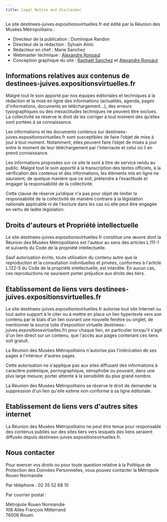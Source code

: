 ```yaml
---
title: Legal Notice and disclaimer 
---
```


Le site destinees-juives.expositionsvirtuelles.fr est édité par la Réunion des Musées Métropolitains :

- Directeur de la publication : Dominique Randon
- Directeur de la rédaction : Sylvain Amic
- Rédacteur en chef : Marie Sanchez
- Webmaster technique : [Alexandre Ronsaut](https://apollonet.fr)
- Conception graphique du site : [Raphaël Sanchez](https://raphaelsanchez.design/) et [Alexandre Ronsaut](https://apollonet.fr)

## Informations relatives aux contenus de destinees-juives.expositionsvirtuelles.fr

Malgré tout le soin apporté par nos équipes éditoriales et techniques à la rédaction et la mise en ligne des informations (actualités, agenda, pages d'informations, documents en téléchargement...), des erreurs typographiques ou des inexactitudes techniques ne peuvent être exclues. La collectivité se réserve le droit de les corriger à tout moment dès qu’elles sont portées à sa connaissance.

Les informations et les documents contenus sur destinees-juives.expositionsvirtuelles.fr sont susceptibles de faire l’objet de mise à jour à tout moment. Notamment, elles peuvent faire l’objet de mises à jour entre le moment de leur téléchargement par l’internaute et celui où il en prend connaissance.

Les informations proposées sur ce site le sont à titre de service rendu au public. Malgré tout le soin apporté à la transcription des textes officiels, à la vérification des contenus et des informations, les éléments mis en ligne ne sauraient, de quelque manière que ce soit, prétendre à l’exactitude et engager la responsabilité de la collectivité.

Cette clause de réserve juridique n'a pas pour objet de limiter la responsabilité de la collectivité de manière contraire à la législation nationale applicable ni de l'exclure dans les cas où elle peut être engagée en vertu de ladite législation.

## Droits d'auteurs et Propriété intellectuelle

Le site destinees-juives.expositionsvirtuelles.fr constitue une œuvre dont la Réunion des Musées Métropolitains est l'auteur au sens des articles L.111-1 et suivants du Code de la propriété intellectuelle.

Sauf autorisation écrite, toute utilisation du contenu autre que la reproduction et la consultation individuelles et privées, conformes à l'article L.122-5 du Code de la propriété intellectuelle, est interdite. En aucun cas, ces reproductions ne sauraient porter préjudice aux droits des tiers.

## Etablissement de liens vers destinees-juives.expositionsvirtuelles.fr

Le site destinees-juives.expositionsvirtuelles.fr autorise tout site Internet ou tout autre support à le citer ou à mettre en place un lien hypertexte vers son contenu par le biais d'un lien ouvrant une nouvelle fenêtre ou onglet, de mentionner la source (site d’exposition virtuelle destinees-juives.expositionsvirtuelles.fr) pour chaque lien, en particulier lorsqu'il s'agit d'un lien direct sur un contenu, que l'accès aux pages contenant ces liens soit gratuit.

La Réunion des Musées Métropolitains n'autorise pas l'imbrication de ses pages à l'intérieur d'autres pages.

Cette autorisation ne s'applique pas aux sites diffusant des informations à caractère polémique, pornographique, xénophobe ou pouvant, dans une plus large mesure, porter atteinte à la sensibilité du plus grand nombre.

La Réunion des Musées Métropolitains se réserve le droit de demander la suppression d'un lien qu'elle estime non conforme à sa ligne éditoriale.

## Etablissement de liens vers d'autres sites internet

La Réunion des Musées Métropolitains ne peut être tenue pour responsable des contenus publiés sur des sites tiers vers lesquels des liens seraient diffusés depuis destinees-juives.expositionsvirtuelles.fr.

## Nous contacter

Pour exercer vos droits ou pour toute question relative à la Politique de Protection des Données Personnelles, vous pouvez contacter la Métropole Rouen Normandie

Par téléphone : 02 35 52 68 10

Par courrier postal :

Métropole Rouen Normandie  
108 Allée François Mitterrand  
76006 Rouen